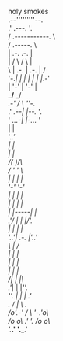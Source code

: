 
holy smokes <br />
        .--'''''''''--. <br />
     .'      .---.      '. <br />
    /    .-----------.    \ <br />
   /        .-----.        \ <br />
   |       .-.   .-.       | <br />
   |      /   \ /   \      | <br />
    \    | .-. | .-. |    / <br />
     '-._| | | | | | |_.-' <br />
         | '-' | '-' | <br />
          \___/ \___/ <br />
       _.-'  /   \  ''-._ <br />
     .' _.--|     |--._ '. <br />
     ' _...-|     |-..._ ' <br />
            |     | <br />
            '.___.' <br />
              | | <br />
             _| |_ <br />
            /\( )/\ <br />
           /  ' '  \ <br />
          | |     | | <br />
          '-'     '-' <br />
          | |     | | <br />
          | |     | | <br />
          | |-----| | <br />
       .'/  |     | |/'. <br />
       |    |     |    | <br />
       '._.'| .-. |'._.' <br />
             \ | / <br />
             | | | <br />
             | | | <br />
             | | | <br />
            /| | |\ <br />
          .'_| | |_''. <br />
          ''. | | | .' <br />
       .    /  |  \    . <br />
      /o'.-'  / \  '-.'o\ <br />
     /o  o\ .'   '. /o  o\ <br />
     '.___.'       '.___.' 
